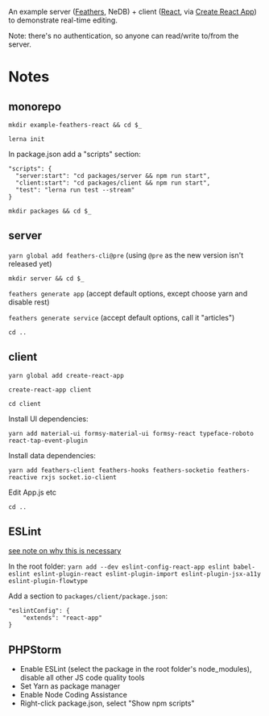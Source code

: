 An example server ([Feathers](http://feathersjs.com/), NeDB) + client ([React](https://github.com/facebookincubator/create-react-app), via [Create React App](https://github.com/facebookincubator/create-react-app)) to demonstrate real-time editing.

Note: there's no authentication, so anyone can read/write to/from the server.

# Notes

## monorepo

`mkdir example-feathers-react && cd $_`

`lerna init`

In package.json add a "scripts" section:

```
"scripts": {
  "server:start": "cd packages/server && npm run start",
  "client:start": "cd packages/client && npm run start",
  "test": "lerna run test --stream"
}
```

`mkdir packages && cd $_`

## server

`yarn global add feathers-cli@pre`
(using `@pre` as the new version isn't released yet)

`mkdir server && cd $_`

`feathers generate app`
(accept default options, except choose yarn and disable rest)

`feathers generate service`
(accept default options, call it "articles")

`cd ..`

## client

`yarn global add create-react-app`

`create-react-app client`

`cd client`

Install UI dependencies:

`yarn add material-ui formsy-material-ui formsy-react typeface-roboto react-tap-event-plugin`

Install data dependencies:

`yarn add feathers-client feathers-hooks feathers-socketio feathers-reactive rxjs socket.io-client`

Edit App.js etc

`cd ..`

## ESLint

[see note on why this is necessary](https://github.com/facebookincubator/create-react-app/blob/master/packages/react-scripts/template/README.md#displaying-lint-output-in-the-editor)

In the root folder:
`yarn add --dev eslint-config-react-app eslint babel-eslint eslint-plugin-react eslint-plugin-import eslint-plugin-jsx-a11y eslint-plugin-flowtype`

Add a section to `packages/client/package.json`:
```
"eslintConfig": {
	"extends": "react-app"
}
```

## PHPStorm

* Enable ESLint (select the package in the root folder's node_modules), disable all other JS code quality tools
* Set Yarn as package manager
* Enable Node Coding Assistance
* Right-click package.json, select "Show npm scripts"
